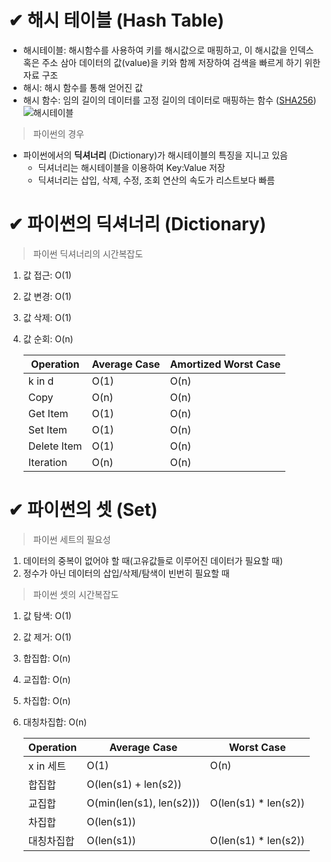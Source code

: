 # ✔ 해시 테이블 (Hash Table)

- 해시테이블: 해시함수를 사용하여 키를 해시값으로 매핑하고, 이 해시값을 인덱스 혹은 주소 삼아 데이터의 값(value)을 키와 함께 저장하여 검색을 빠르게 하기 위한 자료 구조
- 해시: 해시 함수를 통해 얻어진 값
- 해시 함수: 임의 길이의 데이터를 고정 길이의 데이터로 매핑하는 함수 ([SHA256](https://emn178.github.io/online-tools/sha256.html))
  ![해시테이블](https://images.velog.io/images/sunhwa508/post/f656386f-7460-4278-b549-2306d1fbaa98/image.png)

> 파이썬의 경우

- 파이썬에서의 **딕셔너리** (Dictionary)가 해시테이블의 특징을 지니고 있음
  - 딕셔너리는 해시테이블을 이용하여 Key:Value 저장
  - 딕셔너리는 삽입, 삭제, 수정, 조회 연산의 속도가 리스트보다 빠름

# ✔ 파이썬의 딕셔너리 (Dictionary)

> 파이썬 딕셔너리의 시간복잡도

1. 값 접근: O(1)

2. 값 변경: O(1)

3. 값 삭제: O(1)

4. 값 순회: O(n)
   
   | Operation   | Average Case | Amortized Worst Case |
   | ----------- | ------------ | -------------------- |
   | k in d      | O(1)         | O(n)                 |
   | Copy        | O(n)         | O(n)                 |
   | Get Item    | O(1)         | O(n)                 |
   | Set Item    | O(1)         | O(n)                 |
   | Delete Item | O(1)         | O(n)                 |
   | Iteration   | O(n)         | O(n)                 |

# ✔ 파이썬의 셋 (Set)

> 파이썬 세트의 필요성

1. 데이터의 중복이 없어야 할 때(고유값들로 이루어진 데이터가 필요할 때)
2. 정수가 아닌 데이터의 삽입/삭제/탐색이 빈번히 필요할 때

> 파이썬 셋의 시간복잡도
1. 값 탐색: O(1)
2. 값 제거: O(1)
3. 합집합: O(n)
4. 교집합: O(n)
5. 차집합: O(n)
6. 대칭차집합: O(n)
   
   | Operation | Average Case             | Worst Case           |
   | --------- | ------------------------ | -------------------- |
   | x in 세트   | O(1)                     | O(n)                 |
   | 합집합       | O(len(s1) + len(s2))     |                      |
   | 교집합       | O(min(len(s1), len(s2))) | O(len(s1) * len(s2)) |
   | 차집합       | O(len(s1))               |                      |
   | 대칭차집합     | O(len(s1))               | O(len(s1) * len(s2)) |
